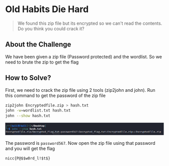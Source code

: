 # Old Habits Die Hard
> We found this zip file but its encrypted so we can't read the contents. Do you think you could crack it?

## About the Challenge
We have been given a zip file (Password protected) and the wordlist. So we need to brute the zip to get the flag

## How to Solve?
First, we need to crack the zip file using 2 tools (zip2john and john). Run this command to get the password of the zip file
```bash
zip2john Encryptedfile.zip > hash.txt
john -w=wordlist.txt hash.txt
john --show hash.txt
```

![crack](images/crack.png)

The password is `password567`. Now open the zip file using that password and you will get the flag

```
nicc{P@$$w0rd_l!$t$}
```